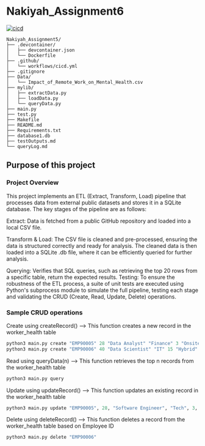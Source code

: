 # Nakiyah_Assignment6

[![cicd](https://github.com/nogibjj/Nakiyah_Assignment5/actions/workflows/cicd.yml/badge.svg)](https://github.com/nogibjj/Nakiyah_Assignment5/actions/workflows/cicd.yml)

```
Nakiyah_Assignment5/
├── .devcontainer/
│   ├── devcontainer.json
│   └── Dockerfile
├── .github/
│   └── workflows/cicd.yml
├── .gitignore
├── Data/
│   └── Impact_of_Remote_Work_on_Mental_Health.csv
├── mylib/
│   ├── extractData.py
│   ├── loadData.py
│   └── queryData.py
├── main.py
├── test.py
├── Makefile
├── README.md
├── Requirements.txt
├── database1.db
├── testOutputs.md
└── queryLog.md

```
## Purpose of this project

### Project Overview
This project implements an ETL (Extract, Transform, Load) pipeline that processes data from external public datasets and stores it in a SQLite database. The key stages of the pipeline are as follows:

Extract: 
Data is fetched from a public GitHub repository and loaded into a local CSV file.

Transform & Load: 
The CSV file is cleaned and pre-processed, ensuring the data is structured correctly and ready for analysis. The cleaned data is then loaded into a SQLite .db file, where it can be efficiently queried for further analysis.

Querying: Verifies that SQL queries, such as retrieving the top 20 rows from a specific table, return the expected results.
Testing:
To ensure the robustness of the ETL process, a suite of unit tests are executed using Python's subprocess module to simulate the full pipeline, testing each stage and validating the CRUD (Create, Read, Update, Delete) operations.

### Sample CRUD operations

Create using createRecord() --> This function creates a new record in the worker_health table
```python
python3 main.py create "EMP90005" 28 "Data Analyst" "Finance" 3 "Onsite" 45 "Anxiety" False 
python3 main.py create "EMP90006" 40 "Data Scientist" "IT" 15 "Hybrid" 40 "None" True
```


Read using queryData(n) --> This function retrieves the top n records from the worker_health table
```python
python3 main.py query
```


Update using updateRecord() --> This function updates an existing record in the worker_health table
```python
python3 main.py update "EMP90005", 28, "Software Engineer", "Tech", 3, "Onsite", 45, "Anxiety", False 
```

Delete using deleteRecord() --> This function deletes a record from the worker_health table based on Employee ID
```python
python3 main.py delete "EMP90006"
```